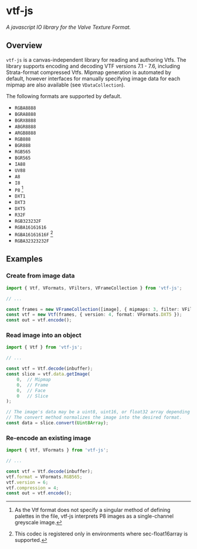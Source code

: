 # vtf-js
*A javascript IO library for the Valve Texture Format.*

## Overview
`vtf-js` is a canvas-independent library for reading and authoring Vtfs. The library supports encoding and decoding VTF versions 7.1 - 7.6, including Strata-format compressed Vtfs. Mipmap generation is automated by default, however interfaces for manually specifying image data for each mipmap are also available (see `VDataCollection`).

The following formats are supported by default.

- `RGBA8888`
- `BGRA8888`
- `BGRX8888`
- `ABGR8888`
- `ARGB8888`
- `RGB888`
- `BGR888`
- `RGB565`
- `BGR565`
- `IA88`
- `UV88`
- `A8`
- `I8`
- `P8` [^1]
- `DXT1`
- `DXT3`
- `DXT5`
- `R32F`
- `RGB323232F`
- `RGBA16161616`
- `RGBA16161616F` [^2]
- `RGBA32323232F`

## Examples

### Create from image data
```ts
import { Vtf, VFormats, VFilters, VFrameCollection } from 'vtf-js';

// ...

const frames = new VFrameCollection([image], { mipmaps: 3, filter: VFilters.NICE });
const vtf = new Vtf(frames, { version: 4, format: VFormats.DXT5 });
const out = vtf.encode();
```

### Read image into an object
```ts
import { Vtf } from 'vtf-js';

// ...

const vtf = Vtf.decode(inbuffer);
const slice = vtf.data.getImage(
	0,  // Mipmap
	0,  // Frame
	0,  // Face
	0   // Slice
);

// The image's data may be a uint8, uint16, or float32 array depending on the format.
// The convert method normalizes the image into the desired format.
const data = slice.convert(Uint8Array);

```

### Re-encode an existing image
```ts
import { Vtf, VFormats } from 'vtf-js';

// ...

const vtf = Vtf.decode(inbuffer);
vtf.format = VFormats.RGB565;
vtf.version = 6;
vtf.compression = 4;
const out = vtf.encode();
```

[^1]: As the Vtf format does not specify a singular method of defining palettes in the file, vtf-js interprets P8 images as a single-channel greyscale image.
[^2]: This codec is registered only in environments where sec-float16array is supported.
